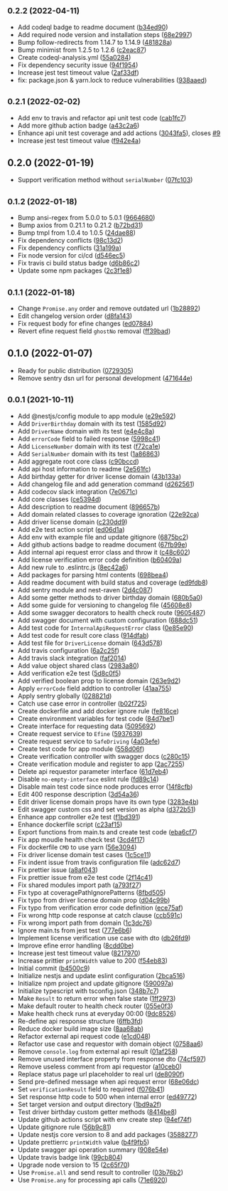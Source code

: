 ## <small>0.2.2 (2022-04-11)</small>

* Add codeql badge to readme document ([b34ed90](https://github.com/stevejkang/driver-license-verification/commit/b34ed90))
* Add required node version and installation steps ([68e2997](https://github.com/stevejkang/driver-license-verification/commit/68e2997))
* Bump follow-redirects from 1.14.7 to 1.14.9 ([481828a](https://github.com/stevejkang/driver-license-verification/commit/481828a))
* Bump minimist from 1.2.5 to 1.2.6 ([c2eac87](https://github.com/stevejkang/driver-license-verification/commit/c2eac87))
* Create codeql-analysis.yml ([55a0284](https://github.com/stevejkang/driver-license-verification/commit/55a0284))
* Fix dependency security issue ([94f1954](https://github.com/stevejkang/driver-license-verification/commit/94f1954))
* Increase jest test timeout value ([2af33df](https://github.com/stevejkang/driver-license-verification/commit/2af33df))
* fix: package.json & yarn.lock to reduce vulnerabilities ([938aaed](https://github.com/stevejkang/driver-license-verification/commit/938aaed))



## <small>0.2.1 (2022-02-02)</small>

* Add env to travis and refactor api unit test code ([cab1fc7](https://github.com/stevejkang/driver-license-verification/commit/cab1fc7))
* Add more github action badge ([a43c2a6](https://github.com/stevejkang/driver-license-verification/commit/a43c2a6))
* Enhance api unit test coverage and add actions ([3043fa5](https://github.com/stevejkang/driver-license-verification/commit/3043fa5)), closes [#9](https://github.com/stevejkang/driver-license-verification/issues/9)
* Increase jest test timeout value ([f942e4a](https://github.com/stevejkang/driver-license-verification/commit/f942e4a))



## 0.2.0 (2022-01-19)

* Support verification method without `serialNumber` ([07fc103](https://github.com/stevejkang/driver-license-verification/commit/07fc103))



## <small>0.1.2 (2022-01-18)</small>

* Bump ansi-regex from 5.0.0 to 5.0.1 ([9664680](https://github.com/stevejkang/driver-license-verification/commit/9664680))
* Bump axios from 0.21.1 to 0.21.2 ([b72bd31](https://github.com/stevejkang/driver-license-verification/commit/b72bd31))
* Bump tmpl from 1.0.4 to 1.0.5 ([24dae88](https://github.com/stevejkang/driver-license-verification/commit/24dae88))
* Fix dependency conflicts ([98c13d2](https://github.com/stevejkang/driver-license-verification/commit/98c13d2))
* Fix dependency conflicts ([31a199a](https://github.com/stevejkang/driver-license-verification/commit/31a199a))
* Fix node version for ci/cd ([d546ec5](https://github.com/stevejkang/driver-license-verification/commit/d546ec5))
* Fix travis ci build status badge ([d6b86c2](https://github.com/stevejkang/driver-license-verification/commit/d6b86c2))
* Update some npm packages ([2c3f1e8](https://github.com/stevejkang/driver-license-verification/commit/2c3f1e8))



## <small>0.1.1 (2022-01-18)</small>

* Change `Promise.any` order and remove outdated url ([1b28892](https://github.com/stevejkang/driver-license-verification/commit/1b28892))
* Edit changelog version order ([d8fa143](https://github.com/stevejkang/driver-license-verification/commit/d8fa143))
* Fix request body for efine changes ([ed07884](https://github.com/stevejkang/driver-license-verification/commit/ed07884))
* Revert efine request field `ghostNo` removal ([ff39bad](https://github.com/stevejkang/driver-license-verification/commit/ff39bad))



## 0.1.0 (2022-01-07)

* Ready for public distribution ([0729305](https://github.com/stevejkang/driver-license-verification/commit/0729305))
* Remove sentry dsn url for personal development ([471644e](https://github.com/stevejkang/driver-license-verification/commit/471644e))



## <small>0.0.1 (2021-10-11)</small>

* Add @nestjs/config module to app module ([e29e592](https://github.com/stevejkang/driver-license-verification/commit/e29e592))
* Add `DriverBirthday` domain with its test ([1585d92](https://github.com/stevejkang/driver-license-verification/commit/1585d92))
* Add `DriverName` domain with its test ([e4e4c8a](https://github.com/stevejkang/driver-license-verification/commit/e4e4c8a))
* Add `errorCode` field to failed response ([5998c41](https://github.com/stevejkang/driver-license-verification/commit/5998c41))
* Add `LicenseNumber` domain with its test ([f72ca1e](https://github.com/stevejkang/driver-license-verification/commit/f72ca1e))
* Add `SerialNumber` domain with its test ([1a86863](https://github.com/stevejkang/driver-license-verification/commit/1a86863))
* Add aggregate root core class ([c90bccd](https://github.com/stevejkang/driver-license-verification/commit/c90bccd))
* Add api host information to readme ([2e561fc](https://github.com/stevejkang/driver-license-verification/commit/2e561fc))
* Add birthday getter for driver license domain ([43b133a](https://github.com/stevejkang/driver-license-verification/commit/43b133a))
* Add changelog file and add generation command ([d262561](https://github.com/stevejkang/driver-license-verification/commit/d262561))
* Add codecov slack integration ([7e0671c](https://github.com/stevejkang/driver-license-verification/commit/7e0671c))
* Add core classes ([ce5394d](https://github.com/stevejkang/driver-license-verification/commit/ce5394d))
* Add description to readme document ([896657b](https://github.com/stevejkang/driver-license-verification/commit/896657b))
* Add domain related classes to coverage ignoration ([22e92ca](https://github.com/stevejkang/driver-license-verification/commit/22e92ca))
* Add driver license domain ([c230dd9](https://github.com/stevejkang/driver-license-verification/commit/c230dd9))
* Add e2e test action script ([ed06d1a](https://github.com/stevejkang/driver-license-verification/commit/ed06d1a))
* Add env with example file and update gitignore ([6875bc2](https://github.com/stevejkang/driver-license-verification/commit/6875bc2))
* Add github actions badge to readme document ([67fb99e](https://github.com/stevejkang/driver-license-verification/commit/67fb99e))
* Add internal api request error class and throw it ([c48c602](https://github.com/stevejkang/driver-license-verification/commit/c48c602))
* Add license verification error code definition ([b60409a](https://github.com/stevejkang/driver-license-verification/commit/b60409a))
* Add new rule to .eslintrc.js ([8ec42a6](https://github.com/stevejkang/driver-license-verification/commit/8ec42a6))
* Add packages for parsing html contents ([698bea4](https://github.com/stevejkang/driver-license-verification/commit/698bea4))
* Add readme document with build status and coverage ([ed9fdb8](https://github.com/stevejkang/driver-license-verification/commit/ed9fdb8))
* Add sentry module and nest-raven ([2d4c087](https://github.com/stevejkang/driver-license-verification/commit/2d4c087))
* Add some getter methods to driver birthday domain ([680b5a0](https://github.com/stevejkang/driver-license-verification/commit/680b5a0))
* Add some guide for versioning to changelog file ([45608e8](https://github.com/stevejkang/driver-license-verification/commit/45608e8))
* Add some swagger decorators to health check route ([9605487](https://github.com/stevejkang/driver-license-verification/commit/9605487))
* Add swagger document with custom configuration ([688dc51](https://github.com/stevejkang/driver-license-verification/commit/688dc51))
* Add test code for `InternalApiRequestError` class ([0e85e90](https://github.com/stevejkang/driver-license-verification/commit/0e85e90))
* Add test code for result core class ([914dfab](https://github.com/stevejkang/driver-license-verification/commit/914dfab))
* Add test file for `DriverLicense` domain ([643d578](https://github.com/stevejkang/driver-license-verification/commit/643d578))
* Add travis configuration ([6a2c25f](https://github.com/stevejkang/driver-license-verification/commit/6a2c25f))
* Add travis slack integration ([faf2014](https://github.com/stevejkang/driver-license-verification/commit/faf2014))
* Add value object shared class ([2983a80](https://github.com/stevejkang/driver-license-verification/commit/2983a80))
* Add verification e2e test ([5d8c0f5](https://github.com/stevejkang/driver-license-verification/commit/5d8c0f5))
* Add verified boolean prop to license domain ([263e9d2](https://github.com/stevejkang/driver-license-verification/commit/263e9d2))
* Apply `errorCode` field addtion to controller ([41aa755](https://github.com/stevejkang/driver-license-verification/commit/41aa755))
* Apply sentry globally ([028821d](https://github.com/stevejkang/driver-license-verification/commit/028821d))
* Catch use case error in controller ([b02f725](https://github.com/stevejkang/driver-license-verification/commit/b02f725))
* Create dockerfile and add docker ignore rule ([fe816ce](https://github.com/stevejkang/driver-license-verification/commit/fe816ce))
* Create environment variables for test code ([84d7be1](https://github.com/stevejkang/driver-license-verification/commit/84d7be1))
* Create interface for requesting data ([5095692](https://github.com/stevejkang/driver-license-verification/commit/5095692))
* Create request service to `Efine` ([5937639](https://github.com/stevejkang/driver-license-verification/commit/5937639))
* Create request service to `SafeDriving` ([4a03efe](https://github.com/stevejkang/driver-license-verification/commit/4a03efe))
* Create test code for app module ([558d06f](https://github.com/stevejkang/driver-license-verification/commit/558d06f))
* Create verification controller with swagger docs ([c280c15](https://github.com/stevejkang/driver-license-verification/commit/c280c15))
* Create verification module and register to app ([2ac7255](https://github.com/stevejkang/driver-license-verification/commit/2ac7255))
* Delete api requestor parameter interface ([61d7eb4](https://github.com/stevejkang/driver-license-verification/commit/61d7eb4))
* Disable `no-empty-interface` eslint rule ([fd89c14](https://github.com/stevejkang/driver-license-verification/commit/fd89c14))
* Disable main test code since node produces error ([14f8cfb](https://github.com/stevejkang/driver-license-verification/commit/14f8cfb))
* Edit 400 response description ([3d54a36](https://github.com/stevejkang/driver-license-verification/commit/3d54a36))
* Edit driver license domain props have its own type ([3283e4b](https://github.com/stevejkang/driver-license-verification/commit/3283e4b))
* Edit swagger custom css and set version as alpha ([d372b51](https://github.com/stevejkang/driver-license-verification/commit/d372b51))
* Enhance app controller e2e test ([f1bd391](https://github.com/stevejkang/driver-license-verification/commit/f1bd391))
* Enhance dockerfile script ([c23af15](https://github.com/stevejkang/driver-license-verification/commit/c23af15))
* Export functions from main.ts and create test code ([eba6cf7](https://github.com/stevejkang/driver-license-verification/commit/eba6cf7))
* Fix app moudle health check test ([3cd4f17](https://github.com/stevejkang/driver-license-verification/commit/3cd4f17))
* Fix dockerfile `CMD` to use yarn ([56e3094](https://github.com/stevejkang/driver-license-verification/commit/56e3094))
* Fix driver license domain test cases ([1c5ce11](https://github.com/stevejkang/driver-license-verification/commit/1c5ce11))
* Fix indent issue from travis configuration file ([adc62d7](https://github.com/stevejkang/driver-license-verification/commit/adc62d7))
* Fix prettier issue ([a8af043](https://github.com/stevejkang/driver-license-verification/commit/a8af043))
* Fix prettier issue from e2e test code ([2f14c41](https://github.com/stevejkang/driver-license-verification/commit/2f14c41))
* Fix shared modules import path ([a793f27](https://github.com/stevejkang/driver-license-verification/commit/a793f27))
* Fix typo at coveragePathIgnorePatterns ([8fbd505](https://github.com/stevejkang/driver-license-verification/commit/8fbd505))
* Fix typo from driver license domain prop ([d04c99b](https://github.com/stevejkang/driver-license-verification/commit/d04c99b))
* Fix typo from verification error code definition ([ece75af](https://github.com/stevejkang/driver-license-verification/commit/ece75af))
* Fix wrong http code response at catch clause ([ccb591c](https://github.com/stevejkang/driver-license-verification/commit/ccb591c))
* Fix wrong import path from domain ([1c3dc76](https://github.com/stevejkang/driver-license-verification/commit/1c3dc76))
* Ignore main.ts from jest test ([777e6b6](https://github.com/stevejkang/driver-license-verification/commit/777e6b6))
* Implement license verification use case with dto ([db26fd9](https://github.com/stevejkang/driver-license-verification/commit/db26fd9))
* Improve efine error handling ([8cdd0be](https://github.com/stevejkang/driver-license-verification/commit/8cdd0be))
* Increase jest test timeout value ([8217970](https://github.com/stevejkang/driver-license-verification/commit/8217970))
* Increase prittier `printWidth` value to 200 ([f54eb83](https://github.com/stevejkang/driver-license-verification/commit/f54eb83))
* Initial commit ([b4500c9](https://github.com/stevejkang/driver-license-verification/commit/b4500c9))
* Initialize nestjs and update eslint configuration ([2bca516](https://github.com/stevejkang/driver-license-verification/commit/2bca516))
* Initialize npm project and update gitignore ([590097a](https://github.com/stevejkang/driver-license-verification/commit/590097a))
* Initialize typescript with tsconfig.json ([348b7c7](https://github.com/stevejkang/driver-license-verification/commit/348b7c7))
* Make `Result` to return error when false state ([1ff2973](https://github.com/stevejkang/driver-license-verification/commit/1ff2973))
* Make default router to health check router ([055e0f3](https://github.com/stevejkang/driver-license-verification/commit/055e0f3))
* Make health check runs at everyday 00:00 ([9dc8526](https://github.com/stevejkang/driver-license-verification/commit/9dc8526))
* Re-define api response structure ([6ffb3fd](https://github.com/stevejkang/driver-license-verification/commit/6ffb3fd))
* Reduce docker build image size ([8aa68ab](https://github.com/stevejkang/driver-license-verification/commit/8aa68ab))
* Refactor external api request code ([e1cd048](https://github.com/stevejkang/driver-license-verification/commit/e1cd048))
* Refactor use case and requestor with domain object ([0758aa6](https://github.com/stevejkang/driver-license-verification/commit/0758aa6))
* Remove `console.log` from external api result ([01af258](https://github.com/stevejkang/driver-license-verification/commit/01af258))
* Remove unused interface property from response dto ([74cf597](https://github.com/stevejkang/driver-license-verification/commit/74cf597))
* Remove useless comment from api requestor ([a10ceb0](https://github.com/stevejkang/driver-license-verification/commit/a10ceb0))
* Replace status page url placeholder to real url ([de8090f](https://github.com/stevejkang/driver-license-verification/commit/de8090f))
* Send pre-defined message when api request error ([68e06dc](https://github.com/stevejkang/driver-license-verification/commit/68e06dc))
* Set `verificationResult` field to required ([f076b41](https://github.com/stevejkang/driver-license-verification/commit/f076b41))
* Set response http code to 500 when internal error ([ed49772](https://github.com/stevejkang/driver-license-verification/commit/ed49772))
* Set target version and output directory ([1bd9a2f](https://github.com/stevejkang/driver-license-verification/commit/1bd9a2f))
* Test driver birthday custom getter methods ([8414be8](https://github.com/stevejkang/driver-license-verification/commit/8414be8))
* Update github actions script with env create step ([94ef74f](https://github.com/stevejkang/driver-license-verification/commit/94ef74f))
* Update gitignore rule ([56b9c81](https://github.com/stevejkang/driver-license-verification/commit/56b9c81))
* Update nestjs core version to 8 and add packages ([3588277](https://github.com/stevejkang/driver-license-verification/commit/3588277))
* Update prettierrc `printWidth` value ([b4f9fb5](https://github.com/stevejkang/driver-license-verification/commit/b4f9fb5))
* Update swagger api operation summary ([908e54e](https://github.com/stevejkang/driver-license-verification/commit/908e54e))
* Update travis badge link ([99cb804](https://github.com/stevejkang/driver-license-verification/commit/99cb804))
* Upgrade node version to 15 ([2c65f70](https://github.com/stevejkang/driver-license-verification/commit/2c65f70))
* Use `Promise.all` and send result to controller ([03b76b2](https://github.com/stevejkang/driver-license-verification/commit/03b76b2))
* Use `Promise.any` for processing api calls ([71e6920](https://github.com/stevejkang/driver-license-verification/commit/71e6920))


<!-- Steps to update version
1. Bump version in package.json
2. npm run changelog
3. Commit package.json and CHANGELOG.md
4. Tag
5. Push commit and tag
6. Release -->
